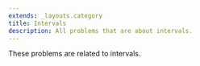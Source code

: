 ```yaml
---
extends: _layouts.category
title: Intervals
description: All problems that are about intervals.
---
```


These problems are related to intervals.
